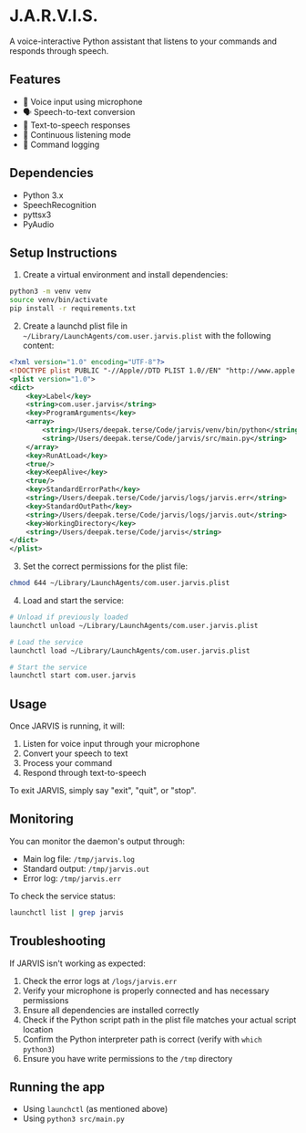 # J.A.R.V.I.S.

A voice-interactive Python assistant that listens to your commands and responds through speech.

## Features

- 🎤 Voice input using microphone
- 🗣️ Speech-to-text conversion
- 💬 Text-to-speech responses
- 🔄 Continuous listening mode
- 📝 Command logging

## Dependencies

- Python 3.x
- SpeechRecognition
- pyttsx3
- PyAudio

## Setup Instructions

1. Create a virtual environment and install dependencies:
```bash
python3 -m venv venv
source venv/bin/activate
pip install -r requirements.txt
```

2. Create a launchd plist file in `~/Library/LaunchAgents/com.user.jarvis.plist` with the following content:

```xml
<?xml version="1.0" encoding="UTF-8"?>
<!DOCTYPE plist PUBLIC "-//Apple//DTD PLIST 1.0//EN" "http://www.apple.com/DTDs/PropertyList-1.0.dtd">
<plist version="1.0">
<dict>
    <key>Label</key>
    <string>com.user.jarvis</string>
    <key>ProgramArguments</key>
    <array>
        <string>/Users/deepak.terse/Code/jarvis/venv/bin/python</string>
        <string>/Users/deepak.terse/Code/jarvis/src/main.py</string>
    </array>
    <key>RunAtLoad</key>
    <true/>
    <key>KeepAlive</key>
    <true/>
    <key>StandardErrorPath</key>
    <string>/Users/deepak.terse/Code/jarvis/logs/jarvis.err</string>
    <key>StandardOutPath</key>
    <string>/Users/deepak.terse/Code/jarvis/logs/jarvis.out</string>
    <key>WorkingDirectory</key>
    <string>/Users/deepak.terse/Code/jarvis</string>
</dict>
</plist>
```

3. Set the correct permissions for the plist file:
```bash
chmod 644 ~/Library/LaunchAgents/com.user.jarvis.plist
```

4. Load and start the service:
```bash
# Unload if previously loaded
launchctl unload ~/Library/LaunchAgents/com.user.jarvis.plist

# Load the service
launchctl load ~/Library/LaunchAgents/com.user.jarvis.plist

# Start the service
launchctl start com.user.jarvis
```

## Usage

Once JARVIS is running, it will:
1. Listen for voice input through your microphone
2. Convert your speech to text
3. Process your command
4. Respond through text-to-speech

To exit JARVIS, simply say "exit", "quit", or "stop".

## Monitoring

You can monitor the daemon's output through:
- Main log file: `/tmp/jarvis.log`
- Standard output: `/tmp/jarvis.out`
- Error log: `/tmp/jarvis.err`

To check the service status:
```bash
launchctl list | grep jarvis
```

## Troubleshooting

If JARVIS isn't working as expected:
1. Check the error logs at `/logs/jarvis.err`
2. Verify your microphone is properly connected and has necessary permissions
3. Ensure all dependencies are installed correctly
4. Check if the Python script path in the plist file matches your actual script location
5. Confirm the Python interpreter path is correct (verify with `which python3`)
6. Ensure you have write permissions to the `/tmp` directory

## Running the app

- Using `launchctl` (as mentioned above)
- Using `python3 src/main.py`
